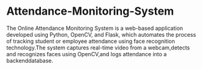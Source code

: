 # Attendance-Monitoring-System
The Online Attendance Monitoring System is a web-based application developed using Python, OpenCV, and Flask, which automates the process of tracking student or employee attendance using face recognition technology.The system captures real-time video from a webcam,detects and recognizes faces using OpenCV,and logs attendance into a backenddatabase.
